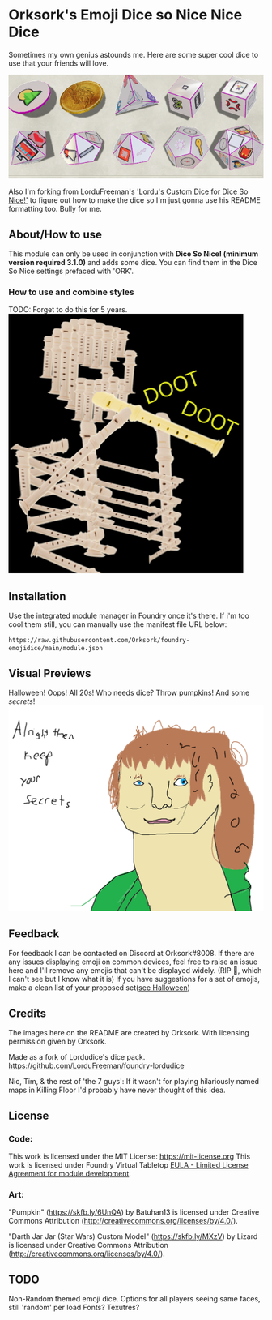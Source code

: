# Orksork's Emoji Dice so Nice Nice Dice
Sometimes my own genius astounds me. Here are some super cool dice to use that your friends will love.

![dice](pics/Dice.png)

Also I'm forking from LorduFreeman's ['Lordu's Custom Dice for Dice So Nice!'](https://github.com/LorduFreeman/foundry-lordudice) to figure out how to make the dice so I'm just gonna use his README formatting too. Bully for me.

## About/How to use
This module can only be used in conjunction with **Dice So Nice! (minimum version required 3.1.0)** and adds some dice. You can find them in the Dice So Nice settings prefaced with 'ORK'.

### How to use and combine styles
TODO: Forget to do this for 5 years.
![record this](pics/RECORDER_MEME1.png?raw=true)

## Installation
Use the integrated module manager in Foundry once it's there. If i'm too cool them still, you can manually use the manifest file URL below:

```
https://raw.githubusercontent.com/Orksork/foundry-emojidice/main/module.json
```

## Visual Previews
Halloween!
Oops! All 20s!
Who needs dice? Throw pumpkins!
And some *secrets*!
![alright then keep your secrets.jpg](pics/ART.png?raw=true)

## Feedback
For feedback I can be contacted on Discord at Orksork#8008.
If there are any issues displaying emoji on common devices, feel free to raise an issue here and I'll remove any emojis that can't be displayed widely. (RIP 🫃, which I can't see but I know what it is)
If you have suggestions for a set of emojis, make a clean list of your proposed set([see Halloween]())

## Credits
The images here on the README are created by Orksork. With licensing permission given by Orksork.

Made as a fork of Lordudice's dice pack. https://github.com/LorduFreeman/foundry-lordudice

Nic, Tim, & the rest of 'the 7 guys': If it wasn't for playing hilariously named maps in Killing Floor I'd probably have never thought of this idea.

## License
### Code:
This work is licensed under the MIT License: https://mit-license.org
This work is licensed under Foundry Virtual Tabletop [EULA - Limited License Agreement for module development](https://foundryvtt.com/article/license/).

### Art:
"Pumpkin" (https://skfb.ly/6UnQA) by Batuhan13 is licensed under Creative Commons Attribution (http://creativecommons.org/licenses/by/4.0/).

"Darth Jar Jar (Star Wars) Custom Model" (https://skfb.ly/MXzV) by Lizard is licensed under Creative Commons Attribution (http://creativecommons.org/licenses/by/4.0/).


## TODO
Non-Random themed emoji dice.
Options for all players seeing same faces, still 'random' per load
Fonts?
Texutres?
